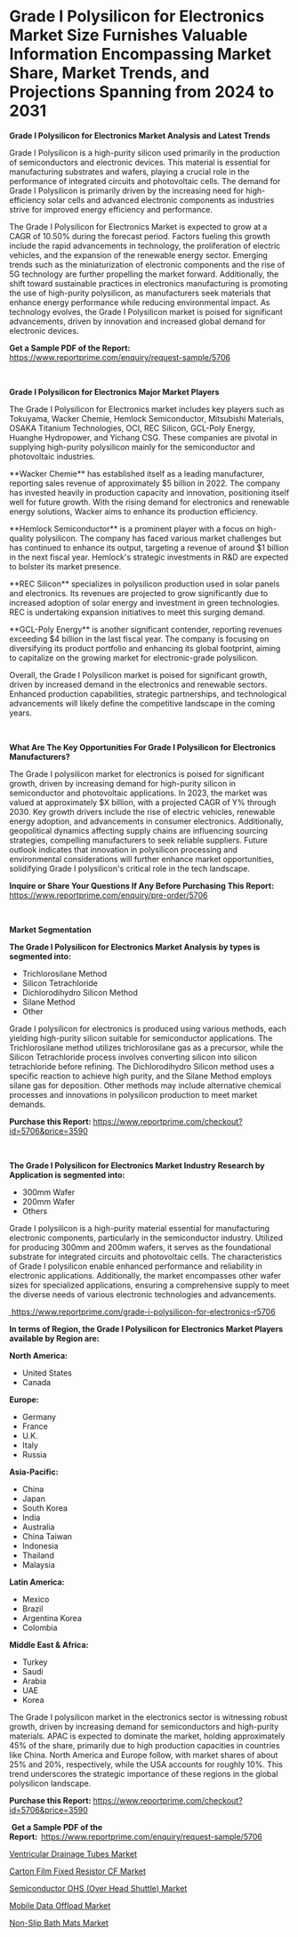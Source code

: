 <p><h1>Grade I Polysilicon for Electronics Market Size Furnishes Valuable Information Encompassing Market Share, Market Trends, and Projections Spanning from 2024 to 2031</h1></p><p><strong>Grade I Polysilicon for Electronics Market Analysis and Latest Trends</strong></p>
<p><p>Grade I Polysilicon is a high-purity silicon used primarily in the production of semiconductors and electronic devices. This material is essential for manufacturing substrates and wafers, playing a crucial role in the performance of integrated circuits and photovoltaic cells. The demand for Grade I Polysilicon is primarily driven by the increasing need for high-efficiency solar cells and advanced electronic components as industries strive for improved energy efficiency and performance.</p><p>The Grade I Polysilicon for Electronics Market is expected to grow at a CAGR of 10.50% during the forecast period. Factors fueling this growth include the rapid advancements in technology, the proliferation of electric vehicles, and the expansion of the renewable energy sector. Emerging trends such as the miniaturization of electronic components and the rise of 5G technology are further propelling the market forward. Additionally, the shift toward sustainable practices in electronics manufacturing is promoting the use of high-purity polysilicon, as manufacturers seek materials that enhance energy performance while reducing environmental impact. As technology evolves, the Grade I Polysilicon market is poised for significant advancements, driven by innovation and increased global demand for electronic devices.</p></p>
<p><strong>Get a Sample PDF of the Report:&nbsp;</strong> <a href="https://www.reportprime.com/enquiry/request-sample/5706">https://www.reportprime.com/enquiry/request-sample/5706</a></p>
<p>&nbsp;</p>
<p><strong>Grade I Polysilicon for Electronics Major Market Players</strong></p>
<p><p>The Grade I Polysilicon for Electronics market includes key players such as Tokuyama, Wacker Chemie, Hemlock Semiconductor, Mitsubishi Materials, OSAKA Titanium Technologies, OCI, REC Silicon, GCL-Poly Energy, Huanghe Hydropower, and Yichang CSG. These companies are pivotal in supplying high-purity polysilicon mainly for the semiconductor and photovoltaic industries.</p><p>**Wacker Chemie** has established itself as a leading manufacturer, reporting sales revenue of approximately $5 billion in 2022. The company has invested heavily in production capacity and innovation, positioning itself well for future growth. With the rising demand for electronics and renewable energy solutions, Wacker aims to enhance its production efficiency.</p><p>**Hemlock Semiconductor** is a prominent player with a focus on high-quality polysilicon. The company has faced various market challenges but has continued to enhance its output, targeting a revenue of around $1 billion in the next fiscal year. Hemlock's strategic investments in R&D are expected to bolster its market presence.</p><p>**REC Silicon** specializes in polysilicon production used in solar panels and electronics. Its revenues are projected to grow significantly due to increased adoption of solar energy and investment in green technologies. REC is undertaking expansion initiatives to meet this surging demand.</p><p>**GCL-Poly Energy** is another significant contender, reporting revenues exceeding $4 billion in the last fiscal year. The company is focusing on diversifying its product portfolio and enhancing its global footprint, aiming to capitalize on the growing market for electronic-grade polysilicon.</p><p>Overall, the Grade I Polysilicon market is poised for significant growth, driven by increased demand in the electronics and renewable sectors. Enhanced production capabilities, strategic partnerships, and technological advancements will likely define the competitive landscape in the coming years.</p></p>
<p>&nbsp;</p>
<p><strong>What Are The Key Opportunities For Grade I Polysilicon for Electronics Manufacturers?</strong></p>
<p><p>The Grade I polysilicon market for electronics is poised for significant growth, driven by increasing demand for high-purity silicon in semiconductor and photovoltaic applications. In 2023, the market was valued at approximately $X billion, with a projected CAGR of Y% through 2030. Key growth drivers include the rise of electric vehicles, renewable energy adoption, and advancements in consumer electronics. Additionally, geopolitical dynamics affecting supply chains are influencing sourcing strategies, compelling manufacturers to seek reliable suppliers. Future outlook indicates that innovation in polysilicon processing and environmental considerations will further enhance market opportunities, solidifying Grade I polysilicon's critical role in the tech landscape.</p></p>
<p><strong>Inquire or Share Your Questions If Any Before Purchasing This Report:</strong> <a href="https://www.reportprime.com/enquiry/pre-order/5706">https://www.reportprime.com/enquiry/pre-order/5706</a></p>
<p>&nbsp;</p>
<p><strong>Market Segmentation</strong></p>
<p><strong>The Grade I Polysilicon for Electronics Market Analysis by types is segmented into:</strong></p>
<p><ul><li>Trichlorosilane Method</li><li>Silicon Tetrachloride</li><li>Dichlorodihydro Silicon Method</li><li>Silane Method</li><li>Other</li></ul></p>
<p><p>Grade I polysilicon for electronics is produced using various methods, each yielding high-purity silicon suitable for semiconductor applications. The Trichlorosilane method utilizes trichlorosilane gas as a precursor, while the Silicon Tetrachloride process involves converting silicon into silicon tetrachloride before refining. The Dichlorodihydro Silicon method uses a specific reaction to achieve high purity, and the Silane Method employs silane gas for deposition. Other methods may include alternative chemical processes and innovations in polysilicon production to meet market demands.</p></p>
<p><strong>Purchase this Report:&nbsp;</strong><a href="https://www.reportprime.com/checkout?id=5706&price=3590">https://www.reportprime.com/checkout?id=5706&price=3590</a></p>
<p>&nbsp;</p>
<p><strong>The Grade I Polysilicon for Electronics Market Industry Research by Application is segmented into:</strong></p>
<p><ul><li>300mm Wafer</li><li>200mm Wafer</li><li>Others</li></ul></p>
<p><p>Grade I polysilicon is a high-purity material essential for manufacturing electronic components, particularly in the semiconductor industry. Utilized for producing 300mm and 200mm wafers, it serves as the foundational substrate for integrated circuits and photovoltaic cells. The characteristics of Grade I polysilicon enable enhanced performance and reliability in electronic applications. Additionally, the market encompasses other wafer sizes for specialized applications, ensuring a comprehensive supply to meet the diverse needs of various electronic technologies and advancements.</p></p>
<p><a href="https://www.reportprime.com/grade-i-polysilicon-for-electronics-r5706">&nbsp;https://www.reportprime.com/grade-i-polysilicon-for-electronics-r5706</a></p>
<p><strong>In terms of Region, the Grade I Polysilicon for Electronics Market Players available by Region are:</strong></p>
<p>
    <p> <strong> North America: </strong>
        <ul>
            <li>United States</li>
            <li>Canada</li>
        </ul>
        </p> 
    <p> <strong> Europe: </strong>
        <ul>
            <li>Germany</li>
            <li>France</li>
            <li>U.K.</li>
            <li>Italy</li>
            <li>Russia</li>
        </ul>
        </p> 
    <p> <strong> Asia-Pacific: </strong>
        <ul>
            <li>China</li>
            <li>Japan</li>
            <li>South Korea</li>
            <li>India</li>
            <li>Australia</li>
            <li>China Taiwan</li>
            <li>Indonesia</li>
            <li>Thailand</li>
            <li>Malaysia</li>
        </ul>
        </p> 
    <p> <strong> Latin America: </strong>
        <ul>
            <li>Mexico</li>
            <li>Brazil</li>
            <li>Argentina Korea</li>
            <li>Colombia</li>
        </ul>
        </p> 
    <p> <strong> Middle East & Africa: </strong>
        <ul>
            <li>Turkey</li>
            <li>Saudi</li>
            <li>Arabia</li>
            <li>UAE</li>
            <li>Korea</li>
        </ul>
    </p>
    </p>
<p><p>The Grade I polysilicon market in the electronics sector is witnessing robust growth, driven by increasing demand for semiconductors and high-purity materials. APAC is expected to dominate the market, holding approximately 45% of the share, primarily due to high production capacities in countries like China. North America and Europe follow, with market shares of about 25% and 20%, respectively, while the USA accounts for roughly 10%. This trend underscores the strategic importance of these regions in the global polysilicon landscape.</p></p>
<p><strong>Purchase this Report: </strong><a href="https://www.reportprime.com/checkout?id=5706&price=3590">https://www.reportprime.com/checkout?id=5706&price=3590</a></p>
<p>&nbsp;<strong>Get a Sample PDF of the Report:&nbsp;&nbsp;</strong><a href="https://www.reportprime.com/enquiry/request-sample/5706">https://www.reportprime.com/enquiry/request-sample/5706</a></p>
<p><strong></strong></p>
<p><p><a href="https://medium.com/@dorothybrooks53/charting-the-future-comprehensive-analysis-of-the-global-ventricular-drainage-tubes-market-84a4352d6a4b">Ventricular Drainage Tubes Market</a></p><p><a href="https://github.com/mahnoor2003/Market-Research-Report-List-6/blob/main/carton-film-fixed-resistor-cf-market.md">Carton Film Fixed Resistor CF Market</a></p><p><a href="https://medium.com/@dorothybrooks53/semiconductor-ohs-over-head-shuttle-market-overview-global-market-trends-and-future-prospects-d65147dcfed0">Semiconductor OHS (Over Head Shuttle) Market</a></p><p><a href="https://www.linkedin.com/pulse/unlocking-growth-potential-market-strategic-analysis-mobile-data-8ikqf?trackingId=ChU0J5MNRtq1ZbFO4Opn4w%3D%3D">Mobile Data Offload Market</a></p><p><a href="https://issuu.com/reportprime-2/docs/non-slip-bath-mats-market-size-2030_85df2cb5c09ce5">Non-Slip Bath Mats Market</a></p></p>